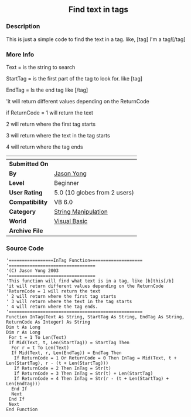 ﻿<div align="center">

## Find text in tags


</div>

### Description

This is just a simple code to find the text in a tag. like, [tag] I'm a tag![/tag]
 
### More Info
 
Text = is the string to search

StartTag = is the first part of the tag to look for. like [tag]

EndTag = Is the end tag like [/tag]

'it will return different values depending on the ReturnCode

if ReturnCode = 1 will return the text

2 will return where the first tag starts

3 will return where the text in the tag starts

4 will return where the tag ends


<span>             |<span>
---                |---
**Submitted On**   |
**By**             |[Jason Yong](https://github.com/Planet-Source-Code/PSCIndex/blob/master/ByAuthor/jason-yong.md)
**Level**          |Beginner
**User Rating**    |5.0 (10 globes from 2 users)
**Compatibility**  |VB 6\.0
**Category**       |[String Manipulation](https://github.com/Planet-Source-Code/PSCIndex/blob/master/ByCategory/string-manipulation__1-5.md)
**World**          |[Visual Basic](https://github.com/Planet-Source-Code/PSCIndex/blob/master/ByWorld/visual-basic.md)
**Archive File**   |[](https://github.com/Planet-Source-Code/jason-yong-find-text-in-tags__1-48799/archive/master.zip)





### Source Code

```
'=================InTag Function====================
'=================================
'(C) Jason Yong 2003
'=================================
'This function will find what text is in a tag, like [b]this[/b]
'it will return different values depending on the ReturnCode
'ReturnCode = 1 will return the text
' 2 will return where the first tag starts
' 3 will return where the text in the tag starts
' 4 will return where the tag ends.
'===================================================
Function InTag(Text As String, StartTag As String, EndTag As String, ReturnCode As Integer) As String
Dim t As Long
Dim r As Long
 For t = 1 To Len(Text)
 If Mid(Text, t, Len(StartTag)) = StartTag Then
  For r = t To Len(Text)
  If Mid(Text, r, Len(EndTag)) = EndTag Then
   If ReturnCode = 1 Or ReturnCode = 0 Then InTag = Mid(Text, t + Len(StartTag), r - (t + Len(StartTag)))
   If ReturnCode = 2 Then InTag = Str(t)
   If ReturnCode = 3 Then InTag = Str(t) + Len(StartTag)
   If ReturnCode = 4 Then InTag = Str(r - (t + Len(StartTag) + Len(EndTag)))
  End If
  Next
 End If
 Next
End Function
```

